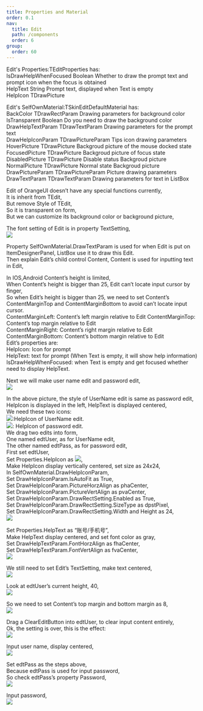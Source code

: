 ```yaml
---
title: Properties and Material
order: 0.1
nav:
  title: Edit
  path: /components
  order: 6
group:
  order: 60
---
```


Edit's Properties:TEditProperties has:  
IsDrawHelpWhenFocused Boolean Whether to draw the prompt text and prompt icon when the focus is obtained  
HelpText String Prompt text, displayed when Text is empty  
HelpIcon TDrawPicture

Edit's SelfOwnMaterial:TSkinEditDefaultMaterial has:  
BackColor TDrawRectParam Drawing parameters for background color  
IsTransparent Boolean Do you need to draw the background color  
DrawHelpTextParam TDrawTextParam Drawing parameters for the prompt text  
DrawHelpIconParam TDrawPictureParam Tips icon drawing parameters  
HoverPicture TDrawPicture Backgroud picture of the mouse docked state  
FocusedPicture TDrawPicture Backgroud picture of focus state  
DisabledPicture TDrawPicture Disable status Backgroud picture  
NormalPicture TDrawPicture Normal state Backgroud picture  
DrawPictureParam TDrawPictureParam Picture drawing parameters  
DrawTextParam TDrawTextParam Drawing parameters for text in ListBox

Edit of OrangeUI doesn’t have any special functions currently,  
It is inherit from TEdit,  
But remove Style of TEdit,  
So it is transparent on form,  
But we can customize its background color or background picture,

The font setting of Edit is in property TextSetting,  
![](<http://www.orangeui.cn/orangeuiblog/OrangeUI/13.1.OrangeUI%E6%8E%A7%E4%BB%B6%E4%BD%BF%E7%94%A8%E8%AF%B4%E6%98%8E(%E6%96%87%E6%9C%AC%E6%A1%86%E6%8E%A7%E4%BB%B6Edit)(%E7%A4%BA%E4%BE%8B1%20%E5%9F%BA%E6%9C%AC%E5%8A%9F%E8%83%BD).files/image001.png>)

Property SelfOwnMaterial.DrawTextParam is used for when Edit is put on  
ItemDesignerPanel, ListBox use it to draw this Edit.  
Then explain Edit’s child control Content, Content is used for inputting text in Edit,

In IOS,Android Content’s height is limited,  
When Content’s height is bigger than 25, Edit can’t locate input cursor by finger,  
So when Edit’s height is bigger than 25, we need to set Content’s ContentMarginTop and ContentMarginBottom to avoid can’t locate input cursor.  
ContentMarginLeft: Content’s left margin relative to Edit ContentMarginTop: Content’s top margin relative to Edit  
ContentMarginRight: Content’s right margin relative to Edit ContentMarginBottom: Content’s bottom margin relative to Edit  
Edit’s properties are:  
HelpIcon: Icon for prompt  
HelpText: text for prompt (When Text is empty, it will show help information)  
IsDrawHelpWhenFocused: when Text is empty and get focused whether need to display HelpText.

Next we will make user name edit and password edit,  
![](<http://www.orangeui.cn/orangeuiblog/OrangeUI/13.1.OrangeUI%E6%8E%A7%E4%BB%B6%E4%BD%BF%E7%94%A8%E8%AF%B4%E6%98%8E(%E6%96%87%E6%9C%AC%E6%A1%86%E6%8E%A7%E4%BB%B6Edit)(%E7%A4%BA%E4%BE%8B1%20%E5%9F%BA%E6%9C%AC%E5%8A%9F%E8%83%BD).files/image003.png>)

In the above picture, the style of UserName edit is same as password edit, HelpIcon is displayed in the left, HelpText is displayed centered,  
We need these two icons:  
![](<http://www.orangeui.cn/orangeuiblog/OrangeUI/13.1.OrangeUI%E6%8E%A7%E4%BB%B6%E4%BD%BF%E7%94%A8%E8%AF%B4%E6%98%8E(%E6%96%87%E6%9C%AC%E6%A1%86%E6%8E%A7%E4%BB%B6Edit)(%E7%A4%BA%E4%BE%8B1%20%E5%9F%BA%E6%9C%AC%E5%8A%9F%E8%83%BD).files/image005.png>):HelpIcon of UserName edit.  
![](<http://www.orangeui.cn/orangeuiblog/OrangeUI/13.1.OrangeUI%E6%8E%A7%E4%BB%B6%E4%BD%BF%E7%94%A8%E8%AF%B4%E6%98%8E(%E6%96%87%E6%9C%AC%E6%A1%86%E6%8E%A7%E4%BB%B6Edit)(%E7%A4%BA%E4%BE%8B1%20%E5%9F%BA%E6%9C%AC%E5%8A%9F%E8%83%BD).files/image007.png>): HelpIcon of password edit.  
We drag two edits into form,  
One named edtUser, as for UserName edit,  
The other named edtPass, as for password edit,  
First set edtUser,  
Set Properties.HelpIcon as ![](<http://www.orangeui.cn/orangeuiblog/OrangeUI/13.1.OrangeUI%E6%8E%A7%E4%BB%B6%E4%BD%BF%E7%94%A8%E8%AF%B4%E6%98%8E(%E6%96%87%E6%9C%AC%E6%A1%86%E6%8E%A7%E4%BB%B6Edit)(%E7%A4%BA%E4%BE%8B1%20%E5%9F%BA%E6%9C%AC%E5%8A%9F%E8%83%BD).files/image005.png>),  
Make HelpIcon display vertically centered, set size as 24x24,  
In SelfOwnMaterial.DrawHelpIconParam,  
Set DrawHelpIconParam.IsAutoFit as True,  
Set DrawHelpIconParam.PictureHorzAlign as phaCenter,  
Set DrawHelpIconParam.PictureVertAlign as pvaCenter,  
Set DrawHelpIconParam.DrawRectSetting.Enabled as True,  
Set DrawHelpIconParam.DrawRectSetting.SizeType as dpstPixel,  
Set DrawHelpIconParam.DrawRectSetting.Width and Height as 24,  
![](<http://www.orangeui.cn/orangeuiblog/OrangeUI/13.1.OrangeUI%E6%8E%A7%E4%BB%B6%E4%BD%BF%E7%94%A8%E8%AF%B4%E6%98%8E(%E6%96%87%E6%9C%AC%E6%A1%86%E6%8E%A7%E4%BB%B6Edit)(%E7%A4%BA%E4%BE%8B1%20%E5%9F%BA%E6%9C%AC%E5%8A%9F%E8%83%BD).files/image009.png>)

Set Properties.HelpText as “账号/手机号”,  
Make HelpText display centered, and set font color as gray,  
Set DrawHelpTextParam.FontHorzAlign as fhaCenter,  
Set DrawHelpTextParam.FontVertAlign as fvaCenter,  
![](<http://www.orangeui.cn/orangeuiblog/OrangeUI/13.1.OrangeUI%E6%8E%A7%E4%BB%B6%E4%BD%BF%E7%94%A8%E8%AF%B4%E6%98%8E(%E6%96%87%E6%9C%AC%E6%A1%86%E6%8E%A7%E4%BB%B6Edit)(%E7%A4%BA%E4%BE%8B1%20%E5%9F%BA%E6%9C%AC%E5%8A%9F%E8%83%BD).files/image011.png>)

We still need to set Edit’s TextSetting, make text centered,  
![](<http://www.orangeui.cn/orangeuiblog/OrangeUI/13.1.OrangeUI%E6%8E%A7%E4%BB%B6%E4%BD%BF%E7%94%A8%E8%AF%B4%E6%98%8E(%E6%96%87%E6%9C%AC%E6%A1%86%E6%8E%A7%E4%BB%B6Edit)(%E7%A4%BA%E4%BE%8B1%20%E5%9F%BA%E6%9C%AC%E5%8A%9F%E8%83%BD).files/image013.png>)

Look at edtUser’s current height, 40,  
![](<http://www.orangeui.cn/orangeuiblog/OrangeUI/13.1.OrangeUI%E6%8E%A7%E4%BB%B6%E4%BD%BF%E7%94%A8%E8%AF%B4%E6%98%8E(%E6%96%87%E6%9C%AC%E6%A1%86%E6%8E%A7%E4%BB%B6Edit)(%E7%A4%BA%E4%BE%8B1%20%E5%9F%BA%E6%9C%AC%E5%8A%9F%E8%83%BD).files/image015.png>)

So we need to set Content’s top margin and bottom margin as 8,  
![](<http://www.orangeui.cn/orangeuiblog/OrangeUI/13.1.OrangeUI%E6%8E%A7%E4%BB%B6%E4%BD%BF%E7%94%A8%E8%AF%B4%E6%98%8E(%E6%96%87%E6%9C%AC%E6%A1%86%E6%8E%A7%E4%BB%B6Edit)(%E7%A4%BA%E4%BE%8B1%20%E5%9F%BA%E6%9C%AC%E5%8A%9F%E8%83%BD).files/image017.png>)

Drag a ClearEditButton into edtUser, to clear input content entirely,  
Ok, the setting is over, this is the effect:  
![](<http://www.orangeui.cn/orangeuiblog/OrangeUI/13.1.OrangeUI%E6%8E%A7%E4%BB%B6%E4%BD%BF%E7%94%A8%E8%AF%B4%E6%98%8E(%E6%96%87%E6%9C%AC%E6%A1%86%E6%8E%A7%E4%BB%B6Edit)(%E7%A4%BA%E4%BE%8B1%20%E5%9F%BA%E6%9C%AC%E5%8A%9F%E8%83%BD).files/image019.png>)

Input user name, display centered,  
![](<http://www.orangeui.cn/orangeuiblog/OrangeUI/13.1.OrangeUI%E6%8E%A7%E4%BB%B6%E4%BD%BF%E7%94%A8%E8%AF%B4%E6%98%8E(%E6%96%87%E6%9C%AC%E6%A1%86%E6%8E%A7%E4%BB%B6Edit)(%E7%A4%BA%E4%BE%8B1%20%E5%9F%BA%E6%9C%AC%E5%8A%9F%E8%83%BD).files/image021.png>)

Set edtPass as the steps above,  
Because edtPass is used for input password,  
So check edtPass’s property Password,  
![](<http://www.orangeui.cn/orangeuiblog/OrangeUI/13.1.OrangeUI%E6%8E%A7%E4%BB%B6%E4%BD%BF%E7%94%A8%E8%AF%B4%E6%98%8E(%E6%96%87%E6%9C%AC%E6%A1%86%E6%8E%A7%E4%BB%B6Edit)(%E7%A4%BA%E4%BE%8B1%20%E5%9F%BA%E6%9C%AC%E5%8A%9F%E8%83%BD).files/image023.png>)

Input password,  
![](<http://www.orangeui.cn/orangeuiblog/OrangeUI/13.1.OrangeUI%E6%8E%A7%E4%BB%B6%E4%BD%BF%E7%94%A8%E8%AF%B4%E6%98%8E(%E6%96%87%E6%9C%AC%E6%A1%86%E6%8E%A7%E4%BB%B6Edit)(%E7%A4%BA%E4%BE%8B1%20%E5%9F%BA%E6%9C%AC%E5%8A%9F%E8%83%BD).files/image025.png>)
